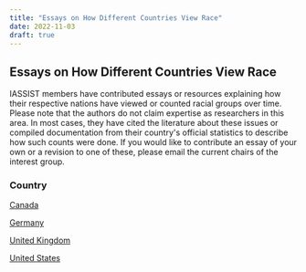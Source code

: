 ```yaml
---
title: "Essays on How Different Countries View Race"
date: 2022-11-03
draft: true
---
```

## Essays on How Different Countries View Race
IASSIST members have contributed essays or resources explaining how their respective nations have viewed or counted racial groups over time.  
Please note that the authors do not claim expertise as researchers in this area.  In most cases, they have cited the literature about these
issues or compiled documentation from their country's official statistics to describe how such counts were done.  If you would like to 
contribute an essay of your own or a revision to one of these, please email the current chairs of the interest group.

### Country

[Canada](https://github.com/iassist/content/antiracismresources/canada.docx)

[Germany](https://github.com/iassist/content/antiracismresources/germany.docx)

[United Kingdom](https://github.com/iassist/content/antiracismresources/uk.docx)

[United States](https://github.com/iassist/content/antiracismresources/us.docx)
